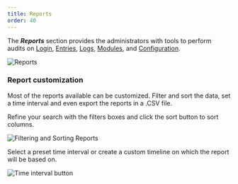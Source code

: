 ```yaml
---
title: Reports
order: 40
---
```

The ***Reports*** section provides the administrators with tools to perform audits on [Login](/server/web-interface/reports/login/), [Entries](/server/web-interface/reports/entries/), [Logs](/server/web-interface/reports/logs/), [Modules](/server/web-interface/reports/modules/), and [Configuration](/server/web-interface/reports/configuration/). 

![Reports](https://webdevolutions.azureedge.net/docs/en/server/ServerOp8027.png) 

### Report customization 
Most of the reports available can be customized. Filter and sort the data, set a time interval and even export the reports in a .CSV file.  

Refine your search with the filters boxes and click the sort button to sort columns.  

![Filtering and Sorting Reports](https://webdevolutions.azureedge.net/docs/en/server/ServerOp8028.png) 

Select a preset time interval or create a custom timeline on which the report will be based on. 

![Time interval button](https://webdevolutions.azureedge.net/docs/en/server/clip10367.png) 